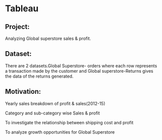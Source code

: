 # Tableau
Project:
--

Analyzing Global superstore sales & profit.

Dataset:
--

There are 2 datasets.Global Superstore- orders where each row represents a transaction made by the customer and Global superstore-Returns gives  the data of the returns generated.

Motivation:
--

Yearly sales breakdown of profit & sales(2012-15)

Category and sub-category wise Sales & profit

To investigate the relationship between shipping cost and profit

To analyze growth opportunities for Global Superstore


